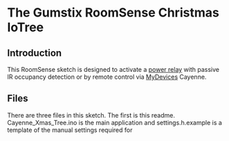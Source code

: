 # The Gumstix RoomSense Christmas IoTree

## Introduction
This RoomSense sketch is designed to activate a [power relay](http://digitalloggers.com) with passive IR occupancy detection or by remote control via [MyDevices](http://www.mydevices.com)  Cayenne.

## Files
There are three files in this sketch.  The first is this readme.  Cayenne_Xmas_Tree.ino is the main application and settings.h.example is a template of the manual settings required for 